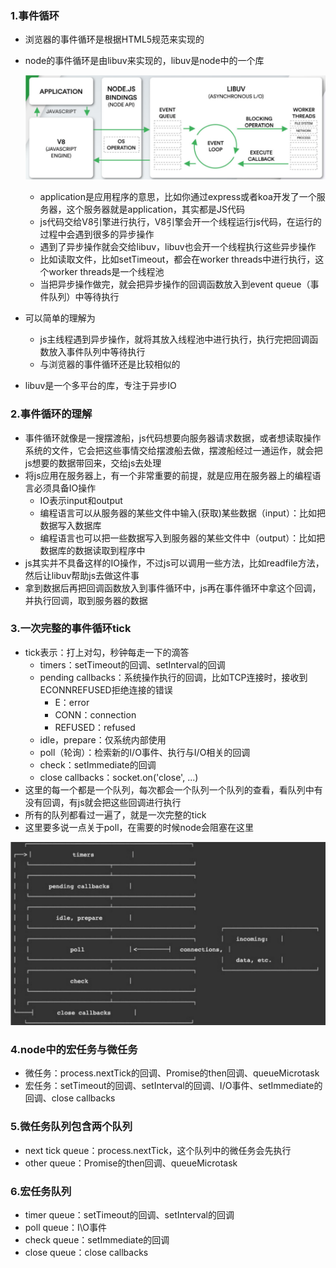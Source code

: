 ### 1.事件循环

- 浏览器的事件循环是根据HTML5规范来实现的

- node的事件循环是由libuv来实现的，libuv是node中的一个库

  ![image-20210206150621075](images/image-20210206150621075.png)
  - application是应用程序的意思，比如你通过express或者koa开发了一个服务器，这个服务器就是application，其实都是JS代码
  - js代码交给V8引擎进行执行，V8引擎会开一个线程运行js代码，在运行的过程中会遇到很多的异步操作
  - 遇到了异步操作就会交给libuv，libuv也会开一个线程执行这些异步操作
  - 比如读取文件，比如setTimeout，都会在worker threads中进行执行，这个worker threads是一个线程池
  - 当把异步操作做完，就会把异步操作的回调函数放入到event queue（事件队列）中等待执行

- 可以简单的理解为

  - js主线程遇到异步操作，就将其放入线程池中进行执行，执行完把回调函数放入事件队列中等待执行
  - 与浏览器的事件循环还是比较相似的

- libuv是一个多平台的库，专注于异步IO

### 2.事件循环的理解

- 事件循环就像是一搜摆渡船，js代码想要向服务器请求数据，或者想读取操作系统的文件，它会把这些事情交给摆渡船去做，摆渡船经过一通运作，就会把js想要的数据带回来，交给js去处理
- 将js应用在服务器上，有一个非常重要的前提，就是应用在服务器上的编程语言必须具备IO操作
  - IO表示input和output
  - 编程语言可以从服务器的某些文件中输入(获取)某些数据（input）：比如把数据写入数据库
  - 编程语言也可以把一些数据写入到服务器的某些文件中（output）：比如把数据库的数据读取到程序中
- js其实并不具备这样的IO操作，不过js可以调用一些方法，比如readfile方法，然后让libuv帮助js去做这件事
- 拿到数据后再把回调函数放入到事件循环中，js再在事件循环中拿这个回调，并执行回调，取到服务器的数据

### 3.一次完整的事件循环tick

- tick表示：打上对勾，秒钟每走一下的滴答
  - timers：setTimeout的回调、setInterval的回调
  - pending callbacks：系统操作执行的回调，比如TCP连接时，接收到ECONNREFUSED拒绝连接的错误
    - E：error
    - CONN：connection
    - REFUSED：refused
  - idle，prepare：仅系统内部使用
  - poll（轮询）：检索新的I/O事件、执行与I/O相关的回调
  - check：setImmediate的回调
  - close callbacks：socket.on('close', ...)
- 这里的每一个都是一个队列，每次都会一个队列一个队列的查看，看队列中有没有回调，有js就会把这些回调进行执行
- 所有的队列都看过一遍了，就是一次完整的tick
- 这里要多说一点关于poll，在需要的时候node会阻塞在这里

![image-20220513201341185](images/image-20220513201341185.png)

### 4.node中的宏任务与微任务

- 微任务：process.nextTick的回调、Promise的then回调、queueMicrotask
- 宏任务：setTimeout的回调、setInterval的回调、I/O事件、setImmediate的回调、close callbacks

### 5.微任务队列包含两个队列

- next tick queue：process.nextTick，这个队列中的微任务会先执行
- other queue：Promise的then回调、queueMicrotask

### 6.宏任务队列

- timer queue：setTimeout的回调、setInterval的回调
- poll queue：I\O事件
- check queue：setImmediate的回调
- close queue：close callbacks